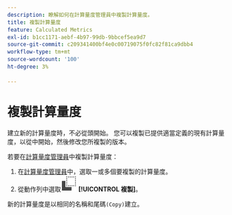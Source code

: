 ```yaml
---
description: 瞭解如何在計算量度管理員中複製計算量度。
title: 複製計算量度
feature: Calculated Metrics
exl-id: b1cc1171-aebf-4b97-99db-9bbcef5ea9d7
source-git-commit: c209341400bf4e0c00719075f0fc82f81ca9dbb4
workflow-type: tm+mt
source-wordcount: '100'
ht-degree: 3%

---
```


# 複製計算量度

建立新的計算量度時，不必從頭開始。 您可以複製已提供適當定義的現有計算量度，以從中開始，然後修改您所複製的版本。

若要在[計算量度管理員](cm-manager.md)中複製計算量度：

1. 在[計算量度管理員](cm-manager.md)中，選取一或多個要複製的計算量度。
1. 從動作列中選取![複製](/help/assets/icons/Copy.svg) **[!UICONTROL 複製]**。

新的計算量度是以相同的名稱和尾碼`(Copy)`建立。
